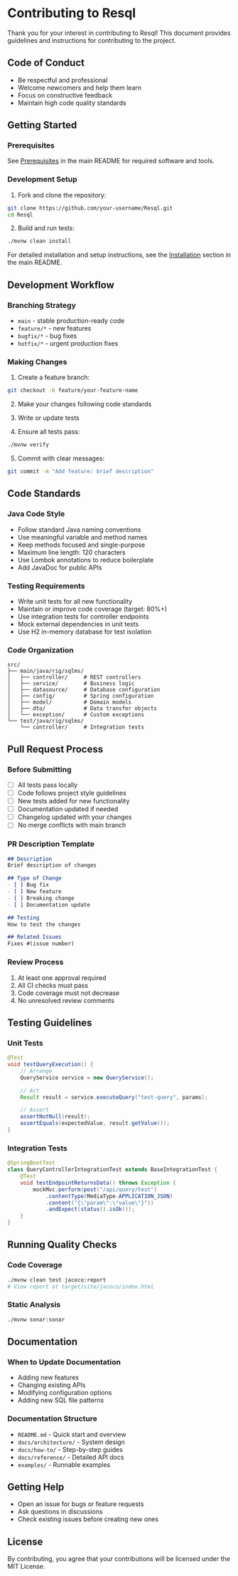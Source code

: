 # Contributing to Resql

Thank you for your interest in contributing to Resql! This document provides guidelines and instructions for contributing to the project.

## Code of Conduct

- Be respectful and professional
- Welcome newcomers and help them learn
- Focus on constructive feedback
- Maintain high code quality standards

## Getting Started

### Prerequisites

See [Prerequisites](README.md#prerequisites) in the main README for required software and tools.

### Development Setup

1. Fork and clone the repository:
```bash
git clone https://github.com/your-username/Resql.git
cd Resql
```

2. Build and run tests:
```bash
./mvnw clean install
```

For detailed installation and setup instructions, see the [Installation](README.md#installation) section in the main README.

## Development Workflow

### Branching Strategy

- `main` - stable production-ready code
- `feature/*` - new features
- `bugfix/*` - bug fixes
- `hotfix/*` - urgent production fixes

### Making Changes

1. Create a feature branch:
```bash
git checkout -b feature/your-feature-name
```

2. Make your changes following code standards

3. Write or update tests

4. Ensure all tests pass:
```bash
./mvnw verify
```

5. Commit with clear messages:
```bash
git commit -m "Add feature: brief description"
```

## Code Standards

### Java Code Style

- Follow standard Java naming conventions
- Use meaningful variable and method names
- Keep methods focused and single-purpose
- Maximum line length: 120 characters
- Use Lombok annotations to reduce boilerplate
- Add JavaDoc for public APIs

### Testing Requirements

- Write unit tests for all new functionality
- Maintain or improve code coverage (target: 80%+)
- Use integration tests for controller endpoints
- Mock external dependencies in unit tests
- Use H2 in-memory database for test isolation

### Code Organization

```
src/
├── main/java/rig/sqlms/
│   ├── controller/     # REST controllers
│   ├── service/        # Business logic
│   ├── datasource/     # Database configuration
│   ├── config/         # Spring configuration
│   ├── model/          # Domain models
│   ├── dto/            # Data transfer objects
│   └── exception/      # Custom exceptions
└── test/java/rig/sqlms/
    └── controller/     # Integration tests
```

## Pull Request Process

### Before Submitting

- [ ] All tests pass locally
- [ ] Code follows project style guidelines
- [ ] New tests added for new functionality
- [ ] Documentation updated if needed
- [ ] Changelog updated with your changes
- [ ] No merge conflicts with main branch

### PR Description Template

```markdown
## Description
Brief description of changes

## Type of Change
- [ ] Bug fix
- [ ] New feature
- [ ] Breaking change
- [ ] Documentation update

## Testing
How to test the changes

## Related Issues
Fixes #(issue number)
```

### Review Process

1. At least one approval required
2. All CI checks must pass
3. Code coverage must not decrease
4. No unresolved review comments

## Testing Guidelines

### Unit Tests

```java
@Test
void testQueryExecution() {
    // Arrange
    QueryService service = new QueryService();

    // Act
    Result result = service.executeQuery("test-query", params);

    // Assert
    assertNotNull(result);
    assertEquals(expectedValue, result.getValue());
}
```

### Integration Tests

```java
@SpringBootTest
class QueryControllerIntegrationTest extends BaseIntegrationTest {
    @Test
    void testEndpointReturnsData() throws Exception {
        mockMvc.perform(post("/api/query/test")
            .contentType(MediaType.APPLICATION_JSON)
            .content("{\"param\":\"value\"}"))
            .andExpect(status().isOk());
    }
}
```

## Running Quality Checks

### Code Coverage

```bash
./mvnw clean test jacoco:report
# View report at target/site/jacoco/index.html
```

### Static Analysis

```bash
./mvnw sonar:sonar
```

## Documentation

### When to Update Documentation

- Adding new features
- Changing existing APIs
- Modifying configuration options
- Adding new SQL file patterns

### Documentation Structure

- `README.md` - Quick start and overview
- `docs/architecture/` - System design
- `docs/how-to/` - Step-by-step guides
- `docs/reference/` - Detailed API docs
- `examples/` - Runnable examples

## Getting Help

- Open an issue for bugs or feature requests
- Ask questions in discussions
- Check existing issues before creating new ones

## License

By contributing, you agree that your contributions will be licensed under the MIT License.
